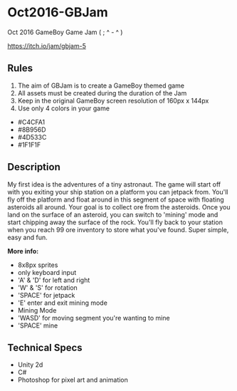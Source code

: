 # Oct2016-GBJam
Oct 2016 GameBoy Game Jam ( ; ^ - ^ )

https://itch.io/jam/gbjam-5

## Rules 

1. The aim of GBJam is to create a GameBoy themed game
2. All assets must be created during the duration of the Jam
3. Keep in the original GameBoy screen resolution of 160px x 144px
4. Use only 4 colors in your game
 * #C4CFA1
 * #8B956D
 * #4D533C
 * #1F1F1F

## Description

My first idea is the adventures of a tiny astronaut. The game will start off with you exiting your ship station on a platform you can jetpack from. You'll fly off the platform and float around in this segment of space with floating asteroids all around. Your goal is to collect ore from the asteroids. Once you land on the surface of an asteroid, you can switch to 'mining' mode and start chipping away the surface of the rock. You'll fly back to your station when you reach 99 ore inventory to store what you've found. Super simple, easy and fun.

**More info:**
* 8x8px sprites
* only keyboard input
 * 'A' & 'D' for left and right
 * 'W' & 'S' for rotation
 * 'SPACE' for jetpack
 * 'E' enter and exit mining mode
 * Mining Mode
  * 'WASD' for moving segment you're wanting to mine
  * 'SPACE' mine
  
## Technical Specs
* Unity 2d
* C#
* Photoshop for pixel art and animation
